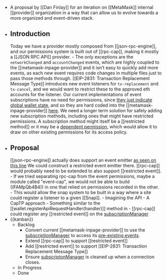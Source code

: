 - A proposal by [[Dan Finlay]] for an iteration on [[MetaMask]] internal [[provider]] organization in a way that can allow us to evolve towards a more organized and event-driven stack.
- ## Introduction
    Today we have a provider mostly composed from [[json-rpc-engine]], and our permissions system is built out of [[rpc-cap]], making it mostly a [[JSON RPC API]] provider.
        - The only exceptions are the `networkChanged` and `accountChanged` events, which are highly coupled to the [[metamask-inpage-provider]] and it isn’t easy to quickly add more events, as each new event requires code changes in multiple files just to pass those methods through.
    [[EIP-2831: Transaction Replacement Message Type]] introduces new event listeners for `tx-replacement` and `tx-cancel`, and we would want to restrict these to the approved eth accounts for the listener.
    Our current implementations of event subscriptions have no need for permissions, since [they just indicate global wallet state](((YqNn_vMLt))), and so they are hard coded into the [[metamask-inpage-provider]] [here](https://github.com/MetaMask/inpage-provider/blob/ac7f092162b61ae59ddf074530b90f94b2139a85/src/MetaMaskInpageProvider.js#L133-L164).
    We need a longer term solution for safely adding new subscription methods, including ones that might have restricted permissions.
    A subscription method might itself be a [[restricted method]] or it may be a [dependent permission](https://github.com/MetaMask/rpc-cap/blob/master/test/dependentPermissions.js), which would allow it to draw on other existing permissions for its access policy.
- ## Proposal
    [[json-rpc-engine]] actually does support an event emitter [as seen on this line](https://github.com/MetaMask/metamask-extension/blob/e2dedaacdb0038d63a008db34562be3a73afea5e/app/scripts/metamask-controller.js#L1600)
    We could construct a restricted event emitter there.
    [[rpc-cap]] would probably need to be extended to also support [[restricted event]].
        - If we tried separating rpc-cap from the event permissions, maybe a module called "event-cap", we would not be able to build ((FAMpQb4B4)) in one that relied on permissions recorded in the other.
        - This would allow the snap system to be built in a way where a site could register a listener to a given [[Snap]].
            - Imagining the API
                - A CapTP approach
                    - Something similar to the [[wallet.registerApiRequestHandler(handler)]] method in 
        - [[rpc-cap]] could register any [[restricted event]] on the [subscriptionManager](https://github.com/MetaMask/metamask-extension/blob/e2dedaacdb0038d63a008db34562be3a73afea5e/app/scripts/metamask-controller.js#L1600)
- {{kanban}}
    - Backlog
        - Convert current [[metamask-inpage-provider]] to use the [subscriptionManager](https://github.com/MetaMask/metamask-extension/blob/e2dedaacdb0038d63a008db34562be3a73afea5e/app/scripts/metamask-controller.js#L1600) to access its [pre-existing events](((YqNn_vMLt))).
        - Extend [[rpc-cap]] to support [[restricted event]]
        - Add [[restricted event]] to support [[EIP-2831: Transaction Replacement Message Type]]
        - Ensure [subscriptonManager](https://github.com/MetaMask/metamask-extension/blob/e2dedaacdb0038d63a008db34562be3a73afea5e/app/scripts/metamask-controller.js#L1600) is cleaned up when a connection closes.
    - In Progress
    - Done
